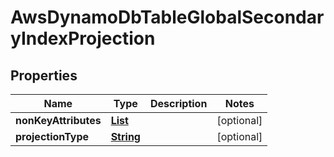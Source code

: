 

# AwsDynamoDbTableGlobalSecondaryIndexProjection


## Properties

| Name | Type | Description | Notes |
|------------ | ------------- | ------------- | -------------|
|**nonKeyAttributes** | [**List**](List.md) |  |  [optional] |
|**projectionType** | [**String**](String.md) |  |  [optional] |



